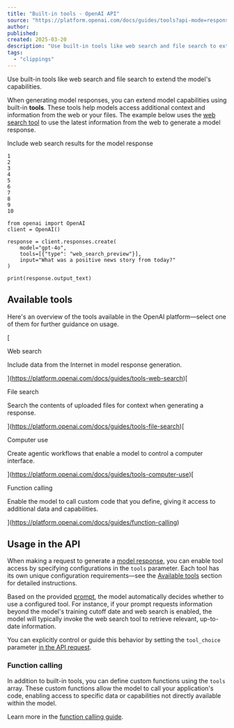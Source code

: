```yaml
---
title: "Built-in tools - OpenAI API"
source: "https://platform.openai.com/docs/guides/tools?api-mode=responses"
author:
published:
created: 2025-03-20
description: "Use built-in tools like web search and file search to extend the model's capabilities."
tags:
  - "clippings"
---
```

Use built-in tools like web search and file search to extend the model's capabilities.

When generating model responses, you can extend model capabilities using built-in **tools**. These tools help models access additional context and information from the web or your files. The example below uses the [web search tool](https://platform.openai.com/docs/guides/tools-web-search) to use the latest information from the web to generate a model response.

Include web search results for the model response

```highlighter
1
2
3
4
5
6
7
8
9
10

from openai import OpenAI
client = OpenAI()

response = client.responses.create(
    model="gpt-4o",
    tools=[{"type": "web_search_preview"}],
    input="What was a positive news story from today?"
)

print(response.output_text)
```

## Available tools

Here's an overview of the tools available in the OpenAI platform—select one of them for further guidance on usage.

[

Web search

Include data from the Internet in model response generation.

](https://platform.openai.com/docs/guides/tools-web-search)[

File search

Search the contents of uploaded files for context when generating a response.

](https://platform.openai.com/docs/guides/tools-file-search)[

Computer use

Create agentic workflows that enable a model to control a computer interface.

](https://platform.openai.com/docs/guides/tools-computer-use)[

Function calling

Enable the model to call custom code that you define, giving it access to additional data and capabilities.

](https://platform.openai.com/docs/guides/function-calling)

## Usage in the API

When making a request to generate a [model response](https://platform.openai.com/docs/api-reference/responses/create), you can enable tool access by specifying configurations in the `tools` parameter. Each tool has its own unique configuration requirements—see the [Available tools](https://platform.openai.com/docs/guides/?api-mode=responses#available-tools) section for detailed instructions.

Based on the provided [prompt](https://platform.openai.com/docs/guides/text), the model automatically decides whether to use a configured tool. For instance, if your prompt requests information beyond the model's training cutoff date and web search is enabled, the model will typically invoke the web search tool to retrieve relevant, up-to-date information.

You can explicitly control or guide this behavior by setting the `tool_choice` parameter [in the API request](https://platform.openai.com/docs/api-reference/responses/create).

### Function calling

In addition to built-in tools, you can define custom functions using the `tools` array. These custom functions allow the model to call your application's code, enabling access to specific data or capabilities not directly available within the model.

Learn more in the [function calling guide](https://platform.openai.com/docs/guides/function-calling).
